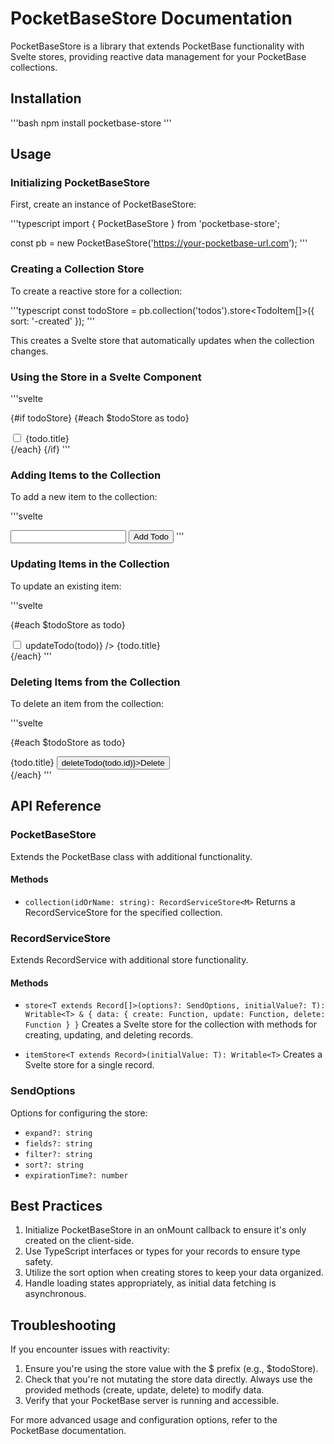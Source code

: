 # PocketBaseStore Documentation

PocketBaseStore is a library that extends PocketBase functionality with Svelte stores, providing reactive data management for your PocketBase collections.

## Installation

'''bash
npm install pocketbase-store
'''

## Usage

### Initializing PocketBaseStore

First, create an instance of PocketBaseStore:

'''typescript
import { PocketBaseStore } from 'pocketbase-store';

const pb = new PocketBaseStore('https://your-pocketbase-url.com');
'''

### Creating a Collection Store

To create a reactive store for a collection:

'''typescript
const todoStore = pb.collection('todos').store<TodoItem[]>({ sort: '-created' });
'''

This creates a Svelte store that automatically updates when the collection changes.

### Using the Store in a Svelte Component

'''svelte

<script lang="ts">
import { PocketBaseStore } from 'pocketbase-store';
import { onMount } from 'svelte';

type TodoItem = {
  id: string;
  title: string;
  completed: boolean;
};

let todoStore;

onMount(() => {
  const pb = new PocketBaseStore('https://your-pocketbase-url.com');
  todoStore = pb.collection('todos').store<TodoItem[]>({ sort: '-created' });
});
</script>

{#if todoStore}
{#each $todoStore as todo}
<div>
<input type="checkbox" bind:checked={todo.completed} />
{todo.title}
</div>
{/each}
{/if}
'''

### Adding Items to the Collection

To add a new item to the collection:

'''svelte

<script lang="ts">
let newTodoTitle = '';

function addTodo() {
  todoStore.data.create({ title: newTodoTitle, completed: false });
  newTodoTitle = '';
}
</script>

<input bind:value={newTodoTitle} />
<button on:click={addTodo}>Add Todo</button>
'''

### Updating Items in the Collection

To update an existing item:

'''svelte

<script lang="ts">
function updateTodo(todo: TodoItem) {
  todoStore.data.update(todo);
}
</script>

{#each $todoStore as todo}

  <div>
    <input 
      type="checkbox" 
      bind:checked={todo.completed} 
      on:change={() => updateTodo(todo)}
    />
    {todo.title}
  </div>
{/each}
'''

### Deleting Items from the Collection

To delete an item from the collection:

'''svelte

<script lang="ts">
function deleteTodo(id: string) {
  todoStore.data.delete(id);
}
</script>

{#each $todoStore as todo}

  <div>
    {todo.title}
    <button on:click={() => deleteTodo(todo.id)}>Delete</button>
  </div>
{/each}
'''

## API Reference

### PocketBaseStore

Extends the PocketBase class with additional functionality.

#### Methods

- `collection(idOrName: string): RecordServiceStore<M>`
  Returns a RecordServiceStore for the specified collection.

### RecordServiceStore

Extends RecordService with additional store functionality.

#### Methods

- `store<T extends Record[]>(options?: SendOptions, initialValue?: T): Writable<T> & { data: { create: Function, update: Function, delete: Function } }`
  Creates a Svelte store for the collection with methods for creating, updating, and deleting records.

- `itemStore<T extends Record>(initialValue: T): Writable<T>`
  Creates a Svelte store for a single record.

### SendOptions

Options for configuring the store:

- `expand?: string`
- `fields?: string`
- `filter?: string`
- `sort?: string`
- `expirationTime?: number`

## Best Practices

1. Initialize PocketBaseStore in an onMount callback to ensure it's only created on the client-side.
2. Use TypeScript interfaces or types for your records to ensure type safety.
3. Utilize the sort option when creating stores to keep your data organized.
4. Handle loading states appropriately, as initial data fetching is asynchronous.

## Troubleshooting

If you encounter issues with reactivity:

1. Ensure you're using the store value with the $ prefix (e.g., $todoStore).
2. Check that you're not mutating the store data directly. Always use the provided methods (create, update, delete) to modify data.
3. Verify that your PocketBase server is running and accessible.

For more advanced usage and configuration options, refer to the PocketBase documentation.

